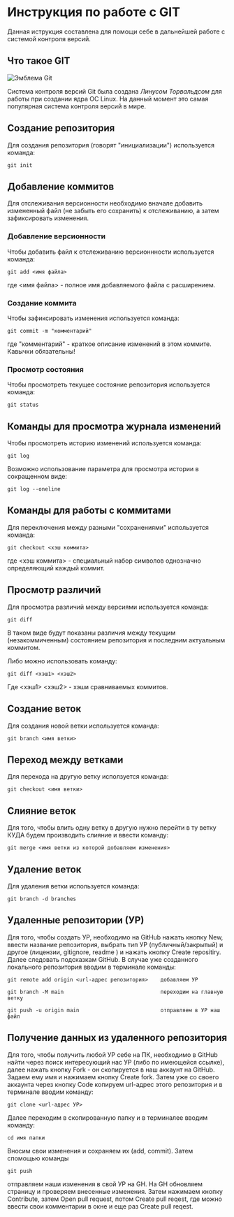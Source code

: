 # **Инструкция по работе с GIT**

Данная иструкция составлена для помощи себе в дальнейшей работе с системой контроля версий.

## Что такое GIT

![Эмблема Git](git.JPG)

Система контроля версий Git была создана *Линусом Торвальдсом* для работы при создании ядра ОС Linux. На данный момент это самая популярная система контроля версий в мире.

## Создание репозитория

Для создания репозитория (говорят "инициализации") используется команда:

    git init

## Добавление коммитов

Для отслеживания версионности необходимо вначале добавить измененный файл (не забыть его сохранить) к отслеживанию, а затем зафиксировать изменения.

### Добавление версионности

Чтобы добавить файл к отслеживанию версионнности используется команда:

    git add <имя файла>

где <имя файла> - полное имя добавляемого файла с расширением.

### Создание коммита

Чтобы зафиксировать изменения используется команда:

    git commit -m "комментарий"

где "комментарий" - краткое описание изменений в этом коммите. Кавычки обязательны!

### Просмотр состояния

Чтобы просмотреть текущее состояние репозитория используется команда:

    git status

## Команды для просмотра журнала изменений

Чтобы просмотреть историю изменений используется команда:

    git log

Возможно использование параметра для просмотра истории в сокращенном виде:

    git log --oneline

## Команды для работы с коммитами

Для переключения между разными "сохранениями" используется команда:

    git checkout <хэш коммита>

где <хэш коммита> - специальный набор символов однозначно определяющий каждый коммит.

## Просмотр различий

Для просмотра различий между версиями используется команда:

    git diff

В таком виде будут показаны различия между текущим (незакоммиченным) состоянием репозитория и последним актуальным коммитом.

Либо можно использовать команду:

    git diff <хэш1> <хэш2>

Где <хэш1> <хэш2> - хэши сравниваемых коммитов.

## Создание веток

Для создания новой ветки используется команда:

    git branch <имя ветки>

## Переход между ветками

Для перехода на другую ветку исползуется команда:

    git checkout <имя ветки>

## Слияние веток

Для того, чтобы влить одну ветку в другую нужно перейти в ту ветку КУДА будем производить слияние и ввести команду:

    git merge <имя ветки из которой добавляем изменения>

## Удаление веток

Для удаления ветки используется команда:
    
    git branch -d branches

## Удаленные репозитории (УР)

Для того, чтобы создать УР, необходимо на GitHub нажать кнопку New, ввести название репозитория, выбрать тип УР (публичный/закрытый) и другое (лицензии, gitignore, readme ) и нажать кнопку Create repositiry.
Далее следовать подсказкам GitHub. В случае уже созданного локального репозитория вводим в терминале команды:

    git remote add origin <url-адрес репозитория>    добавляем УР  

    git branch -M main                               переходим на главную ветку

    git push -u origin main                          отправляем в УР наш файл

## Получение данных из удаленного репозитория

Для того, чтобы получить любой УР себе на ПК, необходимо в GitHub найти через поиск интересующий нас УР (либо по имеющейся ссылке), далее нажать кнопку Fork - он скопируется в наш аккаунт на GitHub. Задаем ему имя и нажимаем кнопку Create fork. Затем уже со своего аккаунта через кнопку Code копируем url-адрес этого репозитория и в терминале вводим команду:

    git clone <url-адрес УР>

Далее переходим в скопированную папку и в терминалее вводим команду:

    cd имя папки

Вносим свои изменения и сохраняем их (add, commit). 
Затем спомощью команды 

    git push

отправляем наши изменения в свой УР на GH.
На GH обновляем страницу и проверяем внесенные изменения. Затем нажимаем кнопку Contribute, затем Open pull request, потом Create pull reqest, где можно ввести свои комментарии в окне и еще раз Create pull reqest.
